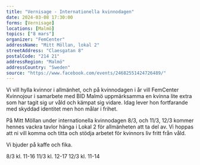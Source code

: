 ```yaml
---
title: "Vernisage - Internationella kvinnodagen"
date: 2024-03-08 17:30:00
forms: [Vernisage]
locations: [Malmö]
topics: ["8 mars"]
organizer: "FemCenter"
addressName: "Mitt Möllan, lokal 2"
streetAddress: "Claesgatan 8"
postalCode: "214 21"
addressRegion: "Malmö"
addressCountry: "Sweden"
source: "https://www.facebook.com/events/24682551424726489/"
---
```

Vi vill hylla kvinnor i allmänhet, och på kvinnodagen i år vill FemCenter Kvinnojour i samarbete med BID Malmö uppmärksamma en kvinna lite extra som har tagit sig ur våld och kämpat sig vidare. Idag lever hon fortfarande med skyddad identitet men hon målar i frihet.

På Mitt Möllan under internationella kvinnodagen 8/3, och 11/3, 12/3 kommer hennes vackra tavlor hänga i Lokal 2 för allmänheten att ta del av. Vi hoppas att ni vill komma och titta och stödja arbetet för kvinnors liv fritt från våld.

Vi bjuder på kaffe och fika.

8/3 kl. 11-16
11/3 kl. 12-17
12/3 kl. 11-14